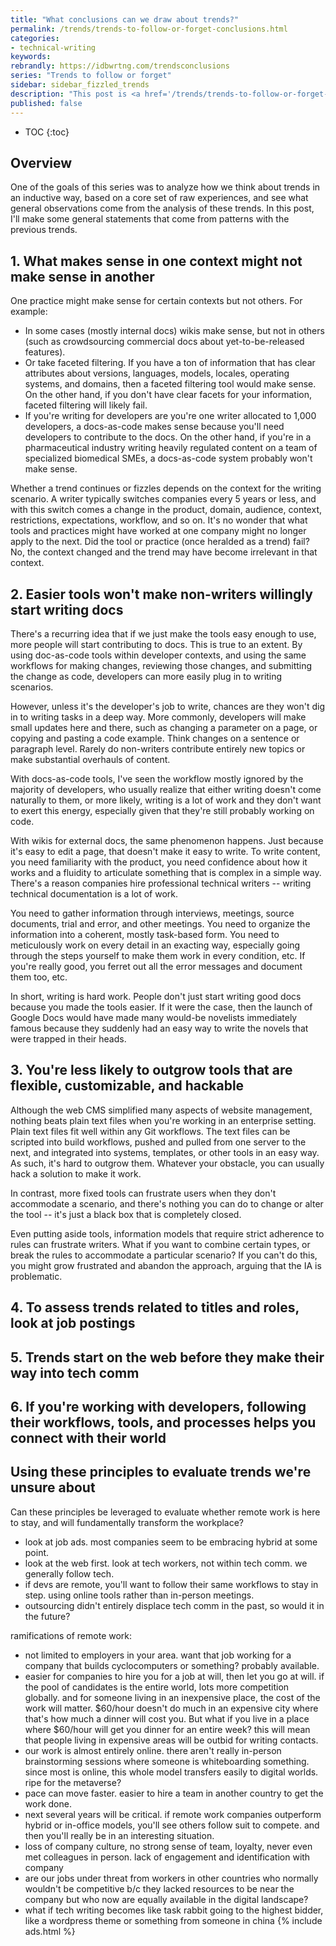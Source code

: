 ```yaml
---
title: "What conclusions can we draw about trends?"
permalink: /trends/trends-to-follow-or-forget-conclusions.html
categories:
- technical-writing
keywords:
rebrandly: https://idbwrtng.com/trendsconclusions
series: "Trends to follow or forget"
sidebar: sidebar_fizzled_trends
description: "This post is <a href='/trends/trends-to-follow-or-forget-intro.html'>part of a series</a> that explores tech comm trends that I've either followed or forgotten, and why. The overall goal is to better understand the reasons that drive trend adoption or abandonment in my personal career. This is the final post in the series and tries to draw some conclusions about the observations of the previous 15 trends explored."
published: false
---
```


* TOC
{:toc}

## Overview

One of the goals of this series was to analyze how we think about trends in an inductive way, based on a core set of raw experiences, and see what general observations come from the analysis of these trends. In this post, I'll make some general statements that come from patterns with the previous trends.

## 1. What makes sense in one context might not make sense in another

One practice might make sense for certain contexts but not others. For example:

* In some cases (mostly internal docs) wikis make sense, but not in others (such as crowdsourcing commercial docs about yet-to-be-released features).
* Or take faceted filtering. If you have a ton of information that has clear attributes about versions, languages, models, locales, operating systems, and domains, then a faceted filtering tool would make sense. On the other hand, if you don't have clear facets for your information, faceted filtering will likely fail.
* If you're writing for developers are you're one writer allocated to 1,000 developers, a docs-as-code makes sense because you'll need developers to contribute to the docs. On the other hand, if you're in a pharmaceutical industry writing heavily regulated content on a team of specialized biomedical SMEs, a docs-as-code system probably won't make sense.

Whether a trend continues or fizzles depends on the context for the writing scenario. A writer typically switches companies every 5 years or less, and with this switch comes a change in the product, domain, audience, context, restrictions, expectations, workflow, and so on. It's no wonder that what tools and practices might have worked at one company might no longer apply to the next. Did the tool or practice (once heralded as a trend) fail? No, the context changed and the trend may have become irrelevant in that context.

## 2. Easier tools won't make non-writers willingly start writing docs

There's a recurring idea that if we just make the tools easy enough to use, more people will start contributing to docs. This is true to an extent. By using doc-as-code tools within developer contexts, and using the same workflows for making changes, reviewing those changes, and submitting the change as code, developers can more easily plug in to writing scenarios.

However, unless it's the developer's job to write, chances are they won't dig in to writing tasks in a deep way. More commonly, developers will make small updates here and there, such as changing a parameter on a page, or copying and pasting a code example. Think changes on a sentence or paragraph level. Rarely do non-writers contribute entirely new topics or make substantial overhauls of content.

With docs-as-code tools, I've seen the workflow mostly ignored by the majority of developers, who usually realize that either writing doesn't come naturally to them, or more likely, writing is a lot of work and they don't want to exert this energy, especially given that they're still probably working on code.

With wikis for external docs, the same phenomenon happens. Just because it's easy to edit a page, that doesn't make it easy to write. To write content, you need familiarity with the product, you need confidence about how it works and a fluidity to articulate something that is complex in a simple way. There's a reason companies hire professional technical writers -- writing technical documentation is a lot of work.

You need to gather information through interviews, meetings, source documents, trial and error, and other meetings. You need to organize the information into a coherent, mostly task-based form. You need to meticulously work on every detail in an exacting way, especially going through the steps yourself to make them work in every condition, etc. If you're really good, you ferret out all the error messages and document them too, etc.

In short, writing is hard work. People don't just start writing good docs because you made the tools easier. If it were the case, then the launch of Google Docs would have made many would-be novelists immediately famous because they suddenly had an easy way to write the novels that were trapped in their heads.

## 3. You're less likely to outgrow tools that are flexible, customizable, and hackable

Although the web CMS simplified many aspects of website management, nothing beats plain text files when you're working in an enterprise setting. Plain text files fit well within any Git workflows. The text files can be scripted into build workflows, pushed and pulled from one server to the next, and integrated into systems, templates, or other tools in an easy way. As such, it's hard to outgrow them. Whatever your obstacle, you can usually hack a solution to make it work.

In contrast, more fixed tools can frustrate users when they don't accommodate a scenario, and there's nothing you can do to change or alter the tool -- it's just a black box that is completely closed.

Even putting aside tools, information models that require strict adherence to rules can frustrate writers. What if you want to combine certain types, or break the rules to accommodate a particular scenario? If you can't do this, you might grow frustrated and abandon the approach, arguing that the IA is problematic.

## 4. To assess trends related to titles and roles, look at job postings



## 5. Trends start on the web before they make their way into tech comm

## 6. If you're working with developers, following their workflows, tools, and processes helps you connect with their world

## Using these principles to evaluate trends we're unsure about

Can these principles be leveraged to evaluate whether remote work is here to stay, and will fundamentally transform the workplace?

- look at job ads. most companies seem to be embracing hybrid at some point.
- look at the web first. look at tech workers, not within tech comm. we generally follow tech.
- if devs are remote, you'll want to follow their same workflows to stay in step. using online tools rather than in-person meetings.
- outsourcing didn't entirely displace tech comm in the past, so would it in the future?


ramifications of remote work:
- not limited to employers in your area. want that job working for a company that builds cyclocomputers or something? probably available.
- easier for companies to hire you for a job at will, then let you go at will. if the pool of candidates is the entire world, lots more competition globally. and for someone living in an inexpensive place, the cost of the work will matter. $60/hour doesn't do much in an expensive city where that's how much a dinner will cost you. But what if you live in a place where $60/hour will get you dinner for an entire week? this will mean that people living in expensive areas will be outbid for writing contacts.
- our work is almost entirely online. there aren't really in-person brainstorming sessions where someone is whiteboarding something. since most is online, this whole model transfers easily to digital worlds. ripe for the metaverse?
- pace can move faster. easier to hire a team in another country to get the work done.
- next several years will be critical. if remote work companies outperform hybrid or in-office models, you'll see others follow suit to compete. and then you'll really be in an interesting situation.
- loss of company culture, no strong sense of team, loyalty, never even met colleagues in person. lack of engagement and identification with company
- are our jobs under threat from workers in other countries who normally wouldn't be competitive b/c they lacked resources to be near the company but who now are equally available in the digital landscape?
- what if tech writing becomes like task rabbit going to the highest bidder, like a wordpress theme or something from someone in china
{% include ads.html %}

